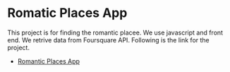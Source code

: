 # Romatic Places App 

This project is for finding the romantic placee.
We use javascript and front end.
We retrive data from Foursquare API.
Following is the link for the project.

* [Romantic Places App](https://romklao.github.io/capstone_api/)
